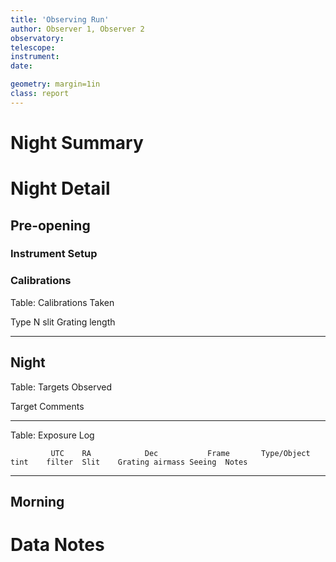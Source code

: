 ```yaml
---
title: 'Observing Run'
author: Observer 1, Observer 2
observatory:
telescope: 
instrument: 
date:

geometry: margin=1in
class: report
---
```


# Night Summary

# Night Detail

## Pre-opening

### Instrument Setup

### Calibrations

Table: Calibrations Taken

Type        N   slit    Grating length
----        -   -       -       -

## Night

Table: Targets Observed

Target                          Comments
------------------------------  --------

Table: Exposure Log

             UTC    RA            Dec           Frame       Type/Object                     tint    filter  Slit    Grating airmass Seeing  Notes
----------------    ---------     -----------   ---------   ---------                       ----    ------  ------  ------  ------- ------  -----

## Morning

# Data Notes
